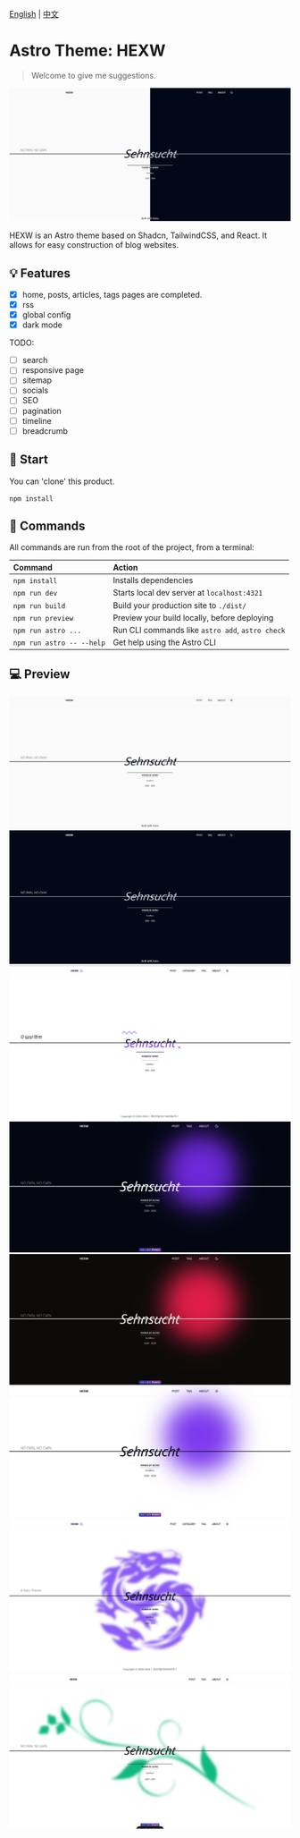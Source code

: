 [English](./README.md) | [中文](./README-zh.md)

# Astro Theme: HEXW

> Welcome to give me suggestions.

![pin](./assets/pin.png)

HEXW is an Astro theme based on Shadcn, TailwindCSS, and React. It allows for easy construction of blog websites.

## 💡 Features

- [X] home, posts, articles, tags pages are completed.
- [X] rss
- [X] global config
- [X] dark mode

TODO:

- [ ] search
- [ ] responsive page
- [ ] sitemap
- [ ] socials
- [ ] SEO
- [ ] pagination
- [ ] timeline
- [ ] breadcrumb
  
## 🚀 Start

You can 'clone' this product.

```nodejs
npm install
```

<!-- TODO: 安装指令，更多请查看demo站点 -->

## 🧞 Commands

All commands are run from the root of the project, from a terminal:

| Command                   | Action                                           |
| :------------------------ | :----------------------------------------------- |
| `npm install`             | Installs dependencies                            |
| `npm run dev`             | Starts local dev server at `localhost:4321`      |
| `npm run build`           | Build your production site to `./dist/`          |
| `npm run preview`         | Preview your build locally, before deploying     |
| `npm run astro ...`       | Run CLI commands like `astro add`, `astro check` |
| `npm run astro -- --help` | Get help using the Astro CLI                     |

## 💻 Preview

![light](./assets/light.png)
![dark](./assets/dark.png)
![plus](./assets/plus.png)
![purple](./assets/purple-dark.png)
![red](./assets/red-dark.png)
![purple-light](./assets/purple-light.png)
![purple-dragon](./assets/purple-dragon.png)
![purple-leaf](./assets/leaf.png)
